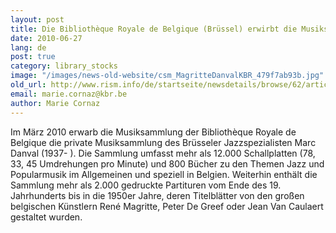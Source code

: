 ```yaml
---
layout: post
title: Die Bibliothèque Royale de Belgique (Brüssel) erwirbt die Musiksammlung des belgischen Jazzspezialisten Marc Danval
date: 2010-06-27
lang: de
post: true
category: library_stocks
image: "/images/news-old-website/csm_MagritteDanvalKBR_479f7ab93b.jpg"
old_url: http://www.rism.info/de/startseite/newsdetails/browse/62/article/64/the-royal-library-of-belgium-brussels-acquires-the-music-collection-of-the-belgian-jazz-specialist.html
email: marie.cornaz@kbr.be
author: Marie Cornaz
---
```


Im März 2010 erwarb die Musiksammlung der Bibliothèque Royale de Belgique die private Musiksammlung des Brüsseler Jazzspezialisten Marc Danval (1937- ). Die Sammlung umfasst mehr als 12.000 Schallplatten (78, 33, 45 Umdrehungen pro Minute) und 800 Bücher zu den Themen Jazz und Popularmusik im Allgemeinen und speziell in Belgien. Weiterhin enthält die Sammlung mehr als 2.000 gedruckte Partituren vom Ende des 19. Jahrhunderts bis in die 1950er Jahre, deren Titelblätter von den großen belgischen Künstlern René Magritte, Peter De Greef oder Jean Van Caulaert gestaltet wurden.
